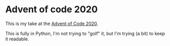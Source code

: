 # Advent of code 2020

This is my take at the [Advent of Code 2020](https://adventofcode.com/2020/).

This is fully in Python, I'm not trying to "golf" it, but I'm trying
(a bit) to keep it readable.
